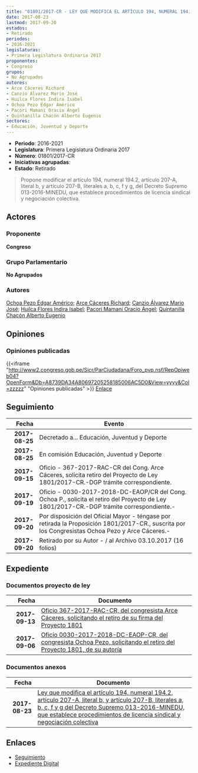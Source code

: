 ```yaml
---
title: "01801/2017-CR - LEY QUE MODIFICA EL ARTÍCULO 194, NUMERAL 194..2, ARTÍCULO 207-A, LITERAL B, Y ARTÍCULO 207-B, LITERALES A, B, C, F, G DEL DECRETO SUPREMO 013-2016-MINEDU, QUE ESTABLECE PROCEDIMIENTOS DE LICENCIA SINDICAL Y NEGOCIACIÓN COLECTIVA"
date: 2017-08-23
lastmod: 2017-09-20
estados:
- Retirado
periodos:
- 2016-2021
legislaturas:
- Primera Legislatura Ordinaria 2017
proponentes:
- Congreso
grupos:
- No Agrupados
autores:
- Arce Cáceres Richard
- Canzio Álvarez Mario José
- Huilca Flores Indira Isabel
- Ochoa Pezo Édgar Américo
- Pacori Mamani Oracio Ángel
- Quintanilla Chacón Alberto Eugenio
sectores:
- Educación, Juventud y Deporte
---
```

- **Periodo**: 2016-2021
- **Legislatura**: Primera Legislatura Ordinaria 2017
- **Número**: 01801/2017-CR
- **Iniciativas agrupadas**: 
- **Estado**: Retirado

> Propone modificar el artículo 194, numeral 194.2, artículo 207-A, literal b, y artículo 207-B, literales a, b, c, f y g, del Decreto Supremo 013-2016-MINEDU, que establece procedimientos de licencia sindical y negociación colectiva.


## Actores

### Proponente

**Congreso**

### Grupo Parlamentario

**No Agrupados**

### Autores

[Ochoa Pezo Édgar Américo](mailto:mailto:eochoa@congreso.gob.pe); [Arce Cáceres Richard](mailto:mailto:rarce@congreso.gob.pe); [Canzio Álvarez Mario José](mailto:mailto:mcanzio@congreso.gob.pe); [Huilca Flores Indira Isabel](mailto:mailto:ihuilca@congreso.gob.pe); [Pacori Mamani Oracio Ángel](mailto:mailto:opacori@congreso.gob.pe); [Quintanilla Chacón Alberto Eugenio](mailto:mailto:aquintanilla@congreso.gob.pe)

## Opiniones

### Opiniones publicadas

{{<iframe "http://www2.congreso.gob.pe/Sicr/ParCiudadana/Foro_pvp.nsf/RepOpiweb04?OpenForm&Db=A8739DA34A80697205258185006AC5D0&View=yyyy&Col=zzzzz" "Opiniones publicadas" >}}
[Enlace](http://www2.congreso.gob.pe/Sicr/ParCiudadana/Foro_pvp.nsf/RepOpiweb04?OpenForm&Db=A8739DA34A80697205258185006AC5D0&View=yyyy&Col=zzzzz)


## Seguimiento

| Fecha | Evento |
|------:|--------|
| **2017-08-25** | Decretado a... Educación, Juventud y Deporte |
| **2017-08-25** | En comisión Educación, Juventud y Deporte |
| **2017-09-15** | Oficio - 367-2017-RAC-CR del Cong. Arce Cáceres, solicita retiro del Proyecto de Ley 1801/2017-CR.-DGP trámite correspondiente. |
| **2017-09-19** | Oficio - 0030-2017-2018-DC-EAOP/CR del Cong. Ochoa P., solicita el retiro del Proyecto de Ley 1801/2017-CR.-DGP trámite correspondiente.- |
| **2017-09-20** | Por disposición del Oficial Mayor - téngase por retirada la Proposición 1801/2017-CR., suscrita por los Congresistas Ochoa Pezo y Arce Cáceres.- |
| **2017-09-20** | Retirado por su Autor - / al Archivo 03.10.2017 (16 folios) |

## Expediente

### Documentos proyecto de ley

| Fecha | Documento |
|------:|-----------|
| **2017-09-13** | [Oficio 367-2017-RAC-CR, del congresista Arce Cáceres, solicitando el retiro de su firma del Proyecto 1801](http://www.leyes.congreso.gob.pe/Documentos/2016_2021/Retiro_de_Firmas/Proyectos/OFICIO-367-2017-RAC-CR.pdf) |
| **2017-09-06** | [Oficio 0030-2017-2018-DC-EAOP-CR, del congresista Ochoa Pezo, solicitando el retiro del Proyecto 1801, de su autoría](http://www.leyes.congreso.gob.pe/Documentos/2016_2021/Retiro_de_Proyecto/OFICIO-0030-2017-2018-DC-EAOP-CR.pdf) |

### Documentos anexos

| Fecha | Documento |
|------:|-----------|
| **2017-08-23** | [Ley que modifica el artículo 194, numeral 194.2, artículo 207-A, literal b, y artículo 207-B, literales a, b, c, f y g del Decreto Supremo 013-2016-MINEDU, que establece procedimientos de licencia sindical y negociación colectiva](http://www.leyes.congreso.gob.pe/Documentos/2016_2021/Proyectos_de_Ley_y_de_Resoluciones_Legislativas/PL0180120170823..pdf) |

## Enlaces

- [Seguimiento](http://www2.congreso.gob.pe/Sicr/TraDocEstProc/CLProLey2016.nsf/f7fff46988ca05b1052578e100829cc7/d711262a177466c705258185005b27c9?OpenDocument)
- [Expediente Digital](http://www2.congreso.gob.pe/Sicr/TraDocEstProc/Expvirt_2011.nsf/visbusqptramdoc1621/01801?opendocument)

